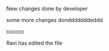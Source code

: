 New changes done by developer

some more changes dondddddddeddd


cccccc


Ravi has edited the file 

